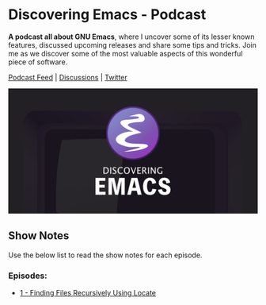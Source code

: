 # Discovering Emacs - Podcast

**A podcast all about GNU Emacs**, where I uncover some of its lesser known
features, discussed upcoming releases and share some tips and tricks. Join me as
we discover some of the most valuable aspects of this wonderful piece of
software.

[Podcast Feed](https://www.discovering-emacs.com) | [Discussions](https://github.com/VernonGrant/discovering-emacs/discussions) | [Twitter](https://twitter.com/DiscoverEmacs)

![Discovering Emacs](https://raw.githubusercontent.com/VernonGrant/discovering-emacs/main/assets/images/discovering-emacs-podcast-banner.png "Podcast banner for: Discovering Emacs")

## Show Notes

Use the below list to read the show notes for each episode.

### Episodes:

- [1 - Finding Files Recursively Using Locate](https://github.com/VernonGrant/discovering-emacs/blob/main/show-notes/1-finding-files-recursively-using-locate.md)
